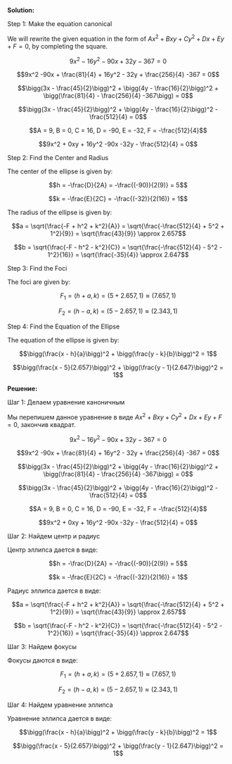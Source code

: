 

**Solution:**

Step 1: Make the equation canonical

We will rewrite the given equation in the form of $Ax^2 + Bxy + Cy^2 + Dx + Ey + F = 0$, by completing the square.

$$9x^2 - 16y^2 -90x + 32y - 367 = 0$$

$$9x^2 -90x + \frac{81}{4} + 16y^2 - 32y + \frac{256}{4} -367 = 0$$

$$\bigg(3x - \frac{45}{2}\bigg)^2 + \bigg(4y - \frac{16}{2}\bigg)^2 + \bigg(\frac{81}{4} - \frac{256}{4} -367\bigg) = 0$$

$$\bigg(3x - \frac{45}{2}\bigg)^2 + \bigg(4y - \frac{16}{2}\bigg)^2 - \frac{512}{4} = 0$$

$$A = 9, B = 0, C = 16, D = -90, E = -32, F = -\frac{512}{4}$$

$$9x^2 + 0xy + 16y^2 -90x -32y - \frac{512}{4} = 0$$

Step 2: Find the Center and Radius

The center of the ellipse is given by:

$$h = -\frac{D}{2A} = -\frac{(-90)}{2(9)} = 5$$

$$k = -\frac{E}{2C} = -\frac{(-32)}{2(16)} = 1$$

The radius of the ellipse is given by:

$$a = \sqrt{\frac{-F + h^2 + k^2}{A}} = \sqrt{\frac{-\frac{512}{4} + 5^2 + 1^2}{9}} = \sqrt{\frac{43}{9}} \approx 2.657$$

$$b = \sqrt{\frac{-F - h^2 - k^2}{C}} = \sqrt{\frac{-\frac{512}{4} - 5^2 - 1^2}{16}} = \sqrt{\frac{-35}{4}} \approx 2.647$$

Step 3: Find the Foci

The foci are given by:

$$F_1 = (h + a, k) = (5 + 2.657, 1) \approx (7.657, 1)$$

$$F_2 = (h - a, k) = (5 - 2.657, 1) \approx (2.343, 1)$$

Step 4: Find the Equation of the Ellipse

The equation of the ellipse is given by:

$$\bigg(\frac{x - h}{a}\bigg)^2 + \bigg(\frac{y - k}{b}\bigg)^2 = 1$$

$$\bigg(\frac{x - 5}{2.657}\bigg)^2 + \bigg(\frac{y - 1}{2.647}\bigg)^2 = 1$$

**Решение:**

Шаг 1: Делаем уравнение каноничным

Мы перепишем данное уравнение в виде $Ax^2 + Bxy + Cy^2 + Dx + Ey + F = 0$, закончив квадрат.

$$9x^2 - 16y^2 -90x + 32y - 367 = 0$$

$$9x^2 -90x + \frac{81}{4} + 16y^2 - 32y + \frac{256}{4} -367 = 0$$

$$\bigg(3x - \frac{45}{2}\bigg)^2 + \bigg(4y - \frac{16}{2}\bigg)^2 + \bigg(\frac{81}{4} - \frac{256}{4} -367\bigg) = 0$$

$$\bigg(3x - \frac{45}{2}\bigg)^2 + \bigg(4y - \frac{16}{2}\bigg)^2 - \frac{512}{4} = 0$$

$$A = 9, B = 0, C = 16, D = -90, E = -32, F = -\frac{512}{4}$$

$$9x^2 + 0xy + 16y^2 -90x -32y - \frac{512}{4} = 0$$

Шаг 2: Найдем центр и радиус

Центр эллипса дается в виде:

$$h = -\frac{D}{2A} = -\frac{(-90)}{2(9)} = 5$$

$$k = -\frac{E}{2C} = -\frac{(-32)}{2(16)} = 1$$

Радиус эллипса дается в виде:

$$a = \sqrt{\frac{-F + h^2 + k^2}{A}} = \sqrt{\frac{-\frac{512}{4} + 5^2 + 1^2}{9}} = \sqrt{\frac{43}{9}} \approx 2.657$$

$$b = \sqrt{\frac{-F - h^2 - k^2}{C}} = \sqrt{\frac{-\frac{512}{4} - 5^2 - 1^2}{16}} = \sqrt{\frac{-35}{4}} \approx 2.647$$

Шаг 3: Найдем фокусы

Фокусы даются в виде:

$$F_1 = (h + a, k) = (5 + 2.657, 1) \approx (7.657, 1)$$

$$F_2 = (h - a, k) = (5 - 2.657, 1) \approx (2.343, 1)$$

Шаг 4: Найдем уравнение эллипса

Уравнение эллипса дается в виде:

$$\bigg(\frac{x - h}{a}\bigg)^2 + \bigg(\frac{y - k}{b}\bigg)^2 = 1$$

$$\bigg(\frac{x - 5}{2.657}\bigg)^2 + \bigg(\frac{y - 1}{2.647}\bigg)^2 = 1$$
